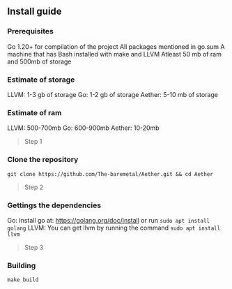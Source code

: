 ## Install guide

### Prerequisites
Go 1.20+ for compilation of the project
All packages mentioned in go.sum
A machine that has Bash installed with make and LLVM
Atleast 50 mb of ram and 500mb of storage

### Estimate of storage
LLVM: 1-3 gb of storage
Go: 1-2 gb of storage
Aether: 5-10 mb of storage

### Estimate of ram
LLVM: 500-700mb
Go: 600-900mb
Aether: 10-20mb

> Step 1
### Clone the repository
```git clone https://github.com/The-baremetal/Aether.git && cd Aether```
> Step 2
### Gettings the dependencies
Go: Install go at: https://golang.org/doc/install or run ```sudo apt install golang```
LLVM: You can get llvm by running the command ```sudo apt install llvm```
> Step 3
### Building
```make build```
